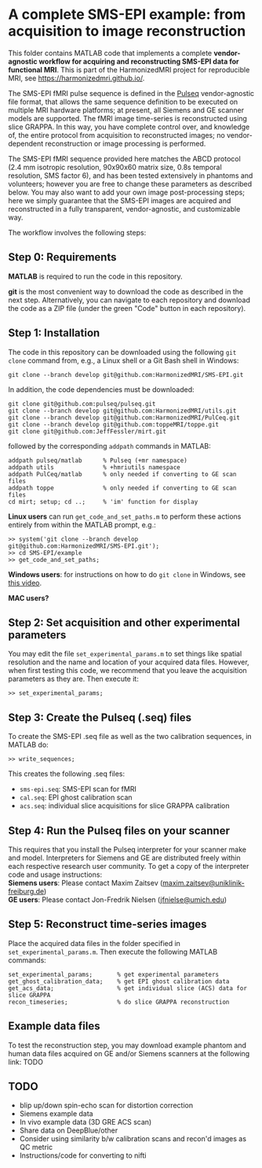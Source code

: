 # A complete SMS-EPI example: from acquisition to image reconstruction

This folder contains MATLAB code that implements 
a complete **vendor-agnostic workflow for acquiring and reconstructing
SMS-EPI data for functional MRI**.
This is part of the HarmonizedMRI project for reproducible MRI, 
see https://harmonizedmri.github.io/.

The SMS-EPI fMRI pulse sequence is defined in the 
[Pulseq](https://pulseq.github.io/ "Vendor-agnostic MRI pulse sequences")
vendor-agnostic file format,
that allows the same sequence definition to be executed on multiple MRI
hardware platforms; at present, all Siemens and GE scanner models 
are supported.
The fMRI image time-series is reconstructed using slice GRAPPA.
In this way, you have complete control over, and knowledge of, 
the entire protocol from acquisition to reconstructed images;
no vendor-dependent reconstruction or image processing is performed.

The SMS-EPI fMRI sequence provided here matches the ABCD protocol
(2.4 mm isotropic resolution, 90x90x60 matrix size, 0.8s temporal resolution,
SMS factor 6), and has been tested extensively in phantoms and volunteers;
however you are free to change these parameters as described below.
You may also want to add your own image post-processing steps;
here we simply guarantee that the SMS-EPI images are acquired and reconstructed
in a fully transparent, vendor-agnostic, and customizable way.

The workflow involves the following steps:

## Step 0: Requirements

**MATLAB** is required to run the code in this repository.

**git** is the most convenient way to download the code as described in the next step. 
Alternatively, you can navigate to each repository and download the code as a ZIP file 
(under the green "Code" button in each repository).

## Step 1: Installation

The code in this repository can be
downloaded using the following `git clone` command 
from, e.g., a Linux shell or a Git Bash shell in Windows:
```
git clone --branch develop git@github.com:HarmonizedMRI/SMS-EPI.git
```

In addition, the code dependencies must be downloaded:
```
git clone git@github.com:pulseq/pulseq.git
git clone --branch develop git@github.com:HarmonizedMRI/utils.git
git clone --branch develop git@github.com:HarmonizedMRI/PulCeq.git
git clone --branch develop git@github.com:toppeMRI/toppe.git
git clone git@github.com:JeffFessler/mirt.git
```
followed by the corresponding `addpath` commands in MATLAB:
```
addpath pulseq/matlab      % Pulseq (+mr namespace)
addpath utils              % +hmriutils namespace 
addpath PulCeq/matlab      % only needed if converting to GE scan files
addpath toppe              % only needed if converting to GE scan files
cd mirt; setup; cd ..;     % 'im' function for display
```

**Linux users** can run `get_code_and_set_paths.m` 
to perform these actions entirely from within the MATLAB prompt, e.g.:
```
>> system('git clone --branch develop git@github.com:HarmonizedMRI/SMS-EPI.git');
>> cd SMS-EPI/example
>> get_code_and_set_paths;
```

**Windows users**: for instructions on how to do `git clone` in Windows, 
see [this video](https://www.youtube.com/watch?v=Av7lcVIbEBY&t=1s).

**MAC users?**

## Step 2: Set acquisition and other experimental parameters
You may edit the file `set_experimental_params.m` to set things like
spatial resolution and the name and  location of your acquired data files.
However, when first testing this code, we recommend that you leave the acquisition
parameters as they are. Then execute it:
```
>> set_experimental_params;
```

## Step 3: Create the Pulseq (.seq) files
To create the SMS-EPI .seq file as well as the two calibration sequences, 
in MATLAB do:
```
>> write_sequences;
```
This creates the following .seq files:
* `sms-epi.seq`: SMS-EPI scan for fMRI
* `cal.seq`: EPI ghost calibration scan
* `acs.seq`: individual slice acquisitions for slice GRAPPA calibration

## Step 4: Run the Pulseq files on your scanner
This requires that you install the Pulseq interpreter for your scanner make and model.
Interpreters for Siemens and GE are distributed freely within each 
respective research user community.
To get a copy of the interpreter code and usage instructions:  
**Siemens users**: Please contact Maxim Zaitsev (<maxim.zaitsev@uniklinik-freiburg.de>)  
**GE users**: Please contact Jon-Fredrik Nielsen (<jfnielse@umich.edu>)  

## Step 5: Reconstruct time-series images
Place the acquired data files in the folder specified
in `set_experimental_params.m`. 
Then execute the following MATLAB commands:
```
set_experimental_params;       % get experimental parameters
get_ghost_calibration_data;    % get EPI ghost calibration data 
get_acs_data;                  % get individual slice (ACS) data for slice GRAPPA
recon_timeseries;              % do slice GRAPPA reconstruction
```

## Example data files

To test the reconstruction step, you may download example phantom and human data files
acquired on GE and/or Siemens scanners at the following link: TODO

## TODO  
   * blip up/down spin-echo scan for distortion correction
   * Siemens example data
   * In vivo example data (3D GRE ACS scan)
   * Share data on DeepBlue/other
   * Consider using similarity b/w calibration scans and recon'd images as QC metric
   * Instructions/code for converting to nifti


